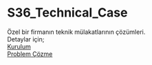 # S36_Technical_Case

Özel bir firmanın teknik mülakatlarının çözümleri.\
Detaylar için;\
  [Kurulum](https://github.com/Kubison/S36_Technical_Case/blob/main/teknik_kurulum.md)\
  [Problem Çözme](https://github.com/Kubison/S36_Technical_Case/blob/main/teknik_sorun_cozme.md)
